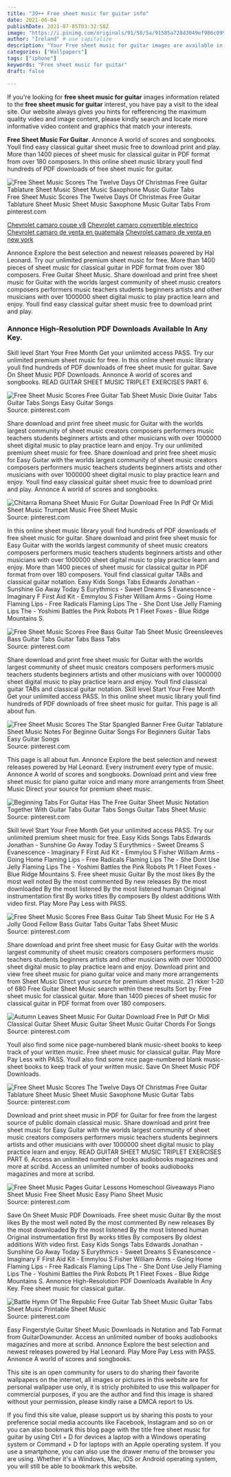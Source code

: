 ```yaml
---
title: "39++ Free sheet music for guitar info"
date: 2021-06-04
publishDate: 2021-07-05T03:32:58Z
image: "https://i.pinimg.com/originals/91/58/5a/91585a728d3049ef986c0993c8d1bcbd.png"
author: "Ireland" # use capitalize
description: "Your Free sheet music for guitar images are available in this site. Free sheet music for guitar are a topic that is being searched for and liked by netizens now. You can Find and Download the Free sheet music for guitar files here. Download all royalty-free photos and vectors."
categories: ["Wallpapers"]
tags: ["iphone"]
keywords: "Free sheet music for guitar"
draft: false

---
```


If you're looking for **free sheet music for guitar** images information related to the **free sheet music for guitar** interest, you have pay a visit to the ideal  site.  Our website always  gives you  hints  for refferencing  the maximum  quality video and image  content, please kindly search and locate more informative video content and graphics  that match your interests.

**Free Sheet Music For Guitar**. Annonce A world of scores and songbooks. Youll find easy classical guitar sheet music free to download print and play. More than 1400 pieces of sheet music for classical guitar in PDF format from over 180 composers. In this online sheet music library youll find hundreds of PDF downloads of free sheet music for guitar.

![Free Sheet Music Scores The Twelve Days Of Christmas Free Guitar Tablature Sheet Music Sheet Music Saxophone Music Guitar Tabs](https://i.pinimg.com/originals/d0/c7/a4/d0c7a4d0344e9161a6893874f4854840.png "Free Sheet Music Scores The Twelve Days Of Christmas Free Guitar Tablature Sheet Music Sheet Music Saxophone Music Guitar Tabs")
Free Sheet Music Scores The Twelve Days Of Christmas Free Guitar Tablature Sheet Music Sheet Music Saxophone Music Guitar Tabs From pinterest.com

[Chevrolet camaro coupe v8](/chevrolet-camaro-coupe-v8/)
[Chevrolet camaro convertible electrico](/chevrolet-camaro-convertible-electrico/)
[Chevrolet camaro de venta en guatemala](/chevrolet-camaro-de-venta-en-guatemala/)
[Chevrolet camaro de venta en new york](/chevrolet-camaro-de-venta-en-new-york/)

Annonce Explore the best selection and newest releases powered by Hal Leonard. Try our unlimited premium sheet music for free. More than 1400 pieces of sheet music for classical guitar in PDF format from over 180 composers. Free Guitar Sheet Music. Share download and print free sheet music for Guitar with the worlds largest community of sheet music creators composers performers music teachers students beginners artists and other musicians with over 1000000 sheet digital music to play practice learn and enjoy. Youll find easy classical guitar sheet music free to download print and play.

### Annonce High-Resolution PDF Downloads Available In Any Key.

Skill level Start Your Free Month Get your unlimited access PASS. Try our unlimited premium sheet music for free. In this online sheet music library youll find hundreds of PDF downloads of free sheet music for guitar. Save On Sheet Music PDF Downloads. Annonce A world of scores and songbooks. READ GUITAR SHEET MUSIC TRIPLET EXERCISES PART 6.


![Free Sheet Music Scores Free Guitar Tab Sheet Music Dixie Guitar Tabs Guitar Tabs Songs Easy Guitar Songs](https://i.pinimg.com/originals/31/6c/91/316c913f7f18a795cce183e82fc7f1e2.png "Free Sheet Music Scores Free Guitar Tab Sheet Music Dixie Guitar Tabs Guitar Tabs Songs Easy Guitar Songs")
Source: pinterest.com

Share download and print free sheet music for Guitar with the worlds largest community of sheet music creators composers performers music teachers students beginners artists and other musicians with over 1000000 sheet digital music to play practice learn and enjoy. Try our unlimited premium sheet music for free. Share download and print free sheet music for Easy Guitar with the worlds largest community of sheet music creators composers performers music teachers students beginners artists and other musicians with over 1000000 sheet digital music to play practice learn and enjoy. Youll find easy classical guitar sheet music free to download print and play. Annonce A world of scores and songbooks.

![Chitarra Romana Sheet Music For Guitar Download Free In Pdf Or Midi Sheet Music Trumpet Music Free Sheet Music](https://i.pinimg.com/originals/eb/4b/3e/eb4b3e8ba3503ce44379b7cd21fc2478.png "Chitarra Romana Sheet Music For Guitar Download Free In Pdf Or Midi Sheet Music Trumpet Music Free Sheet Music")
Source: pinterest.com

In this online sheet music library youll find hundreds of PDF downloads of free sheet music for guitar. Share download and print free sheet music for Easy Guitar with the worlds largest community of sheet music creators composers performers music teachers students beginners artists and other musicians with over 1000000 sheet digital music to play practice learn and enjoy. More than 1400 pieces of sheet music for classical guitar in PDF format from over 180 composers. Youll find classical guitar TABs and classical guitar notation. Easy Kids Songs Tabs Edwards Jonathan - Sunshine Go Away Today S Eurythmics - Sweet Dreams S Evanescence - Imaginary F First Aid Kit - Emmylou S Fisher William Arms - Going Home Flaming Lips - Free Radicals Flaming Lips The - She Dont Use Jelly Flaming Lips The - Yoshimi Battles the Pink Robots Pt 1 Fleet Foxes - Blue Ridge Mountains S.

![Free Sheet Music Scores Free Bass Guitar Tab Sheet Music Greensleeves Bass Guitar Tabs Guitar Tabs Bass Tabs](https://i.pinimg.com/originals/d1/8f/27/d18f272c99e53aa71c93b9756b0f51d1.png "Free Sheet Music Scores Free Bass Guitar Tab Sheet Music Greensleeves Bass Guitar Tabs Guitar Tabs Bass Tabs")
Source: pinterest.com

Share download and print free sheet music for Guitar with the worlds largest community of sheet music creators composers performers music teachers students beginners artists and other musicians with over 1000000 sheet digital music to play practice learn and enjoy. Youll find classical guitar TABs and classical guitar notation. Skill level Start Your Free Month Get your unlimited access PASS. In this online sheet music library youll find hundreds of PDF downloads of free sheet music for guitar. This page is all about fun.

![Free Sheet Music Scores The Star Spangled Banner Free Guitar Tablature Sheet Music Notes For Beginne Guitar Songs For Beginners Guitar Tabs Easy Guitar Songs](https://i.pinimg.com/originals/65/42/83/65428388a747e701cc5f7d8bd4f366ec.png "Free Sheet Music Scores The Star Spangled Banner Free Guitar Tablature Sheet Music Notes For Beginne Guitar Songs For Beginners Guitar Tabs Easy Guitar Songs")
Source: pinterest.com

This page is all about fun. Annonce Explore the best selection and newest releases powered by Hal Leonard. Every instrument every type of music. Annonce A world of scores and songbooks. Download print and view free sheet music for piano guitar voice and many more arrangements from Sheet Music Direct your source for premium sheet music.

![Beginning Tabs For Guitar Has The Free Guitar Sheet Music Notation Together With Guitar Tabs Guitar Tabs Songs Guitar Tabs Sheet Music](https://i.pinimg.com/originals/9d/7b/ea/9d7bea8c89476b58437cc2619b39d061.png "Beginning Tabs For Guitar Has The Free Guitar Sheet Music Notation Together With Guitar Tabs Guitar Tabs Songs Guitar Tabs Sheet Music")
Source: pinterest.com

Skill level Start Your Free Month Get your unlimited access PASS. Try our unlimited premium sheet music for free. Easy Kids Songs Tabs Edwards Jonathan - Sunshine Go Away Today S Eurythmics - Sweet Dreams S Evanescence - Imaginary F First Aid Kit - Emmylou S Fisher William Arms - Going Home Flaming Lips - Free Radicals Flaming Lips The - She Dont Use Jelly Flaming Lips The - Yoshimi Battles the Pink Robots Pt 1 Fleet Foxes - Blue Ridge Mountains S. Free sheet music Guitar By the most likes By the most well noted By the most commented By new releases By the most downloaded By the most listened By the most listened human Original instrumentation first By works titles By composers By oldest additions With video first. Play More Pay Less with PASS.

![Free Sheet Music Scores Free Bass Guitar Tab Sheet Music For He S A Jolly Good Fellow Bass Guitar Tabs Guitar Tabs Sheet Music](https://i.pinimg.com/originals/76/1a/12/761a1229a9944f9bee291720b42dde47.png "Free Sheet Music Scores Free Bass Guitar Tab Sheet Music For He S A Jolly Good Fellow Bass Guitar Tabs Guitar Tabs Sheet Music")
Source: pinterest.com

Share download and print free sheet music for Easy Guitar with the worlds largest community of sheet music creators composers performers music teachers students beginners artists and other musicians with over 1000000 sheet digital music to play practice learn and enjoy. Download print and view free sheet music for piano guitar voice and many more arrangements from Sheet Music Direct your source for premium sheet music. 21 rkker 1-20 of 680 Free Guitar Sheet Music search within these results Sort by. Free sheet music for classical guitar. More than 1400 pieces of sheet music for classical guitar in PDF format from over 180 composers.

![Autumn Leaves Sheet Music For Guitar Download Free In Pdf Or Midi Classical Guitar Sheet Music Guitar Sheet Music Guitar Chords For Songs](https://i.pinimg.com/originals/55/01/8f/55018fe44173ffa058f25061236f44f0.png "Autumn Leaves Sheet Music For Guitar Download Free In Pdf Or Midi Classical Guitar Sheet Music Guitar Sheet Music Guitar Chords For Songs")
Source: pinterest.com

Youll also find some nice page-numbered blank music-sheet books to keep track of your written music. Free sheet music for classical guitar. Play More Pay Less with PASS. Youll also find some nice page-numbered blank music-sheet books to keep track of your written music. Save On Sheet Music PDF Downloads.

![Free Sheet Music Scores The Twelve Days Of Christmas Free Guitar Tablature Sheet Music Sheet Music Saxophone Music Guitar Tabs](https://i.pinimg.com/originals/d0/c7/a4/d0c7a4d0344e9161a6893874f4854840.png "Free Sheet Music Scores The Twelve Days Of Christmas Free Guitar Tablature Sheet Music Sheet Music Saxophone Music Guitar Tabs")
Source: pinterest.com

Download and print sheet music in PDF for Guitar for free from the largest source of public domain classical music. Share download and print free sheet music for Easy Guitar with the worlds largest community of sheet music creators composers performers music teachers students beginners artists and other musicians with over 1000000 sheet digital music to play practice learn and enjoy. READ GUITAR SHEET MUSIC TRIPLET EXERCISES PART 6. Access an unlimited number of books audiobooks magazines and more at scribd. Access an unlimited number of books audiobooks magazines and more at scribd.

![Free Sheet Music Pages Guitar Lessons Homeschool Giveaways Piano Sheet Music Free Sheet Music Easy Piano Sheet Music](https://i.pinimg.com/originals/f8/41/11/f84111c1d509beddba35646484ee1df2.jpg "Free Sheet Music Pages Guitar Lessons Homeschool Giveaways Piano Sheet Music Free Sheet Music Easy Piano Sheet Music")
Source: pinterest.com

Save On Sheet Music PDF Downloads. Free sheet music Guitar By the most likes By the most well noted By the most commented By new releases By the most downloaded By the most listened By the most listened human Original instrumentation first By works titles By composers By oldest additions With video first. Easy Kids Songs Tabs Edwards Jonathan - Sunshine Go Away Today S Eurythmics - Sweet Dreams S Evanescence - Imaginary F First Aid Kit - Emmylou S Fisher William Arms - Going Home Flaming Lips - Free Radicals Flaming Lips The - She Dont Use Jelly Flaming Lips The - Yoshimi Battles the Pink Robots Pt 1 Fleet Foxes - Blue Ridge Mountains S. Annonce High-Resolution PDF Downloads Available In Any Key. Free sheet music for classical guitar.

![Battle Hymn Of The Republic Free Guitar Tab Sheet Music Guitar Tabs Sheet Music Printable Sheet Music](https://i.pinimg.com/originals/91/58/5a/91585a728d3049ef986c0993c8d1bcbd.png "Battle Hymn Of The Republic Free Guitar Tab Sheet Music Guitar Tabs Sheet Music Printable Sheet Music")
Source: pinterest.com

Easy Fingerstyle Guitar Sheet Music Downloads in Notation and Tab Format from GuitarDownunder. Access an unlimited number of books audiobooks magazines and more at scribd. Annonce Explore the best selection and newest releases powered by Hal Leonard. Play More Pay Less with PASS. Annonce A world of scores and songbooks.

This site is an open community for users to do sharing their favorite wallpapers on the internet, all images or pictures in this website are for personal wallpaper use only, it is stricly prohibited to use this wallpaper for commercial purposes, if you are the author and find this image is shared without your permission, please kindly raise a DMCA report to Us.

If you find this site value, please support us by sharing this posts to your preference social media accounts like Facebook, Instagram and so on or you can also bookmark this blog page with the title free sheet music for guitar by using Ctrl + D for devices a laptop with a Windows operating system or Command + D for laptops with an Apple operating system. If you use a smartphone, you can also use the drawer menu of the browser you are using. Whether it's a Windows, Mac, iOS or Android operating system, you will still be able to bookmark this website.
